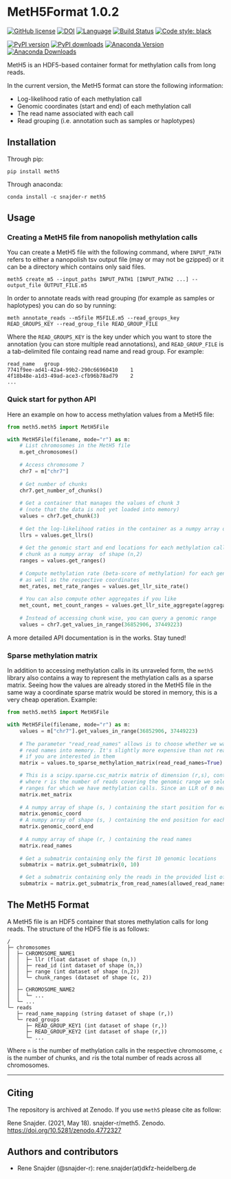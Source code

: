 # MetH5Format 1.0.2

[![GitHub license](https://img.shields.io/github/license/snajder-r/meth5format.svg)](https://github.com/snajder-r/meth5format/blob/master/LICENSE)
[![DOI](https://zenodo.org/badge/303672813.svg)](https://zenodo.org/badge/latestdoi/303672813)
[![Language](https://img.shields.io/badge/Language-Python3.7+-yellow.svg)](https://www.python.org/)
[![Build Status](https://travis-ci.com/snajder-r/meth5format.svg?branch=main)](https://travis-ci.com/snajder-r/meth5format)
[![Code style: black](https://img.shields.io/badge/code%20style-black-black.svg?style=flat)](https://github.com/snajder-r/black "Black (modified)")


[![PyPI version](https://badge.fury.io/py/meth5.svg)](https://badge.fury.io/py/meth5)
[![PyPI downloads](https://pepy.tech/badge/meth5)](https://pepy.tech/project/meth5)
[![Anaconda Version](https://img.shields.io/conda/v/snajder-r/meth5?color=blue)](https://anaconda.org/snajder-r/meth5)
[![Anaconda Downloads](https://anaconda.org/snajder-r/meth5/badges/downloads.svg)](https://anaconda.org/snajder-r/meth5)

MetH5 is an HDF5-based container format for methylation calls from long reads.

In the current version, the MetH5 format can store the following information:
* Log-likelihood ratio of each methylation call
* Genomic coordinates (start and end) of each methylation call
* The read name associated with each call
* Read grouping (i.e. annotation such as samples or haplotypes)

## Installation

Through pip:

```
pip install meth5
````

Through anaconda:

```
conda install -c snajder-r meth5
```

##  Usage

### Creating a MetH5 file from nanopolish methylation calls

You can create a MetH5 file with the following command, where `INPUT_PATH` refers to either a nanopolish tsv output file (may or may not be gzipped) or it can be a directory which contains only said files. 

```
meth5 create_m5 --input_paths INPUT_PATH1 [INPUT_PATH2 ...] --output_file OUTPUT_FILE.m5
```

In order to annotate reads with read grouping (for example as samples or haplotypes) you can do so by running: 

```
meth annotate_reads --m5file M5FILE.m5 --read_groups_key READ_GROUPS_KEY --read_group_file READ_GROUP_FILE
```

Where the `READ_GROUPS_KEY` is the key under which you want to store the annotation (you can store multiple read annotations), 
and `READ_GROUP_FILE` is a tab-delimited file containg read name and read group. For example:

```
read_name   group
7741f9ee-ad41-42a4-99b2-290c66960410    1
4f18b48e-a1d3-49ad-ace3-cfb96b78ad79    2
...
```

### Quick start for python API

Here an example on how to access methylation values from a MetH5 file:

```python
from meth5.meth5 import MetH5File

with MetH5File(filename, mode="r") as m:
    # List chromosomes in the MetH5 file
    m.get_chromosomes()
    
    # Access chromosome 7
    chr7 = m["chr7"]
    
    # Get number of chunks
    chr7.get_number_of_chunks()
    
    # Get a container that manages the values of chunk 3
    # (note that the data is not yet loaded into memory)
    values = chr7.get_chunk(3)
    
    # Get the log-likelihood ratios in the container as a numpy array of shape (n,)
    llrs = values.get_llrs()
    
    # Get the genomic start and end locations for each methylation call in the 
    # chunk as a numpy array  of shape (n,2) 
    ranges = values.get_ranges()
    
    # Compute methylation rate (beta-score of methylation) for each genomic location,
    # as well as the respective coordinates
    met_rates, met_rate_ranges = values.get_llr_site_rate()
    
    # You can also compute other aggregates if you like
    met_count, met_count_ranges = values.get_llr_site_aggregate(aggregation_fun=lambda llrs: (llrs>2).sum())
    
    # Instead of accessing chunk wise, you can query a genomic range
    values = chr7.get_values_in_range(36852906, 37449223)
```

A more detailed API documentation is in the works. Stay tuned!

### Sparse methylation matrix

In addition to accessing methylation calls in its unraveled form, the `meth5` library also contains a way to represent
the methylation calls as a sparse matrix. Seeing how the values are already stored in the MetH5 file in the same way a
coordinate sparse matrix would be stored in memory, this is a very cheap operation. Example:

```python
from meth5.meth5 import MetH5File

with MetH5File(filename, mode="r") as m:
    values = m["chr7"].get_values_in_range(36852906, 37449223)
    
    # The parameter "read_read_names" allows is to choose whether we want to load the actual
    # read names into memory. It's slightly more expensive than not reading it, so only load them
    # if you are interested in them
    matrix = values.to_sparse_methylation_matrix(read_read_names=True)

    # This is a scipy.sparse.csc_matrix matrix of dimension (r,s), containing the log-likelihood ratios of methylation
    # where r is the number of reads covering the genomic range we selected, and s is the number of unique genomic 
    # ranges for which we have methylation calls. Since an LLR of 0 means total uncertainty, a 0 indicates no call.
    matrix.met_matrix
    
    # A numpy array of shape (s, ) containing the start position for each unique genomic range
    matrix.genomic_coord
    # A numpy array of shape (s, ) containing the end position for each unique genomic range
    matrix.genomic_coord_end
    
    # A numpy array of shape (r, ) containing the read names
    matrix.read_names
    
    # Get a submatrix containing only the first 10 genomic locations
    submatrix = matrix.get_submatrix(0, 10)

    # Get a submatrix containing only the reads in the provided list of read names
    submatrix = matrix.get_submatrix_from_read_names(allowed_read_names)
```



## The MetH5 Format

A MetH5 file is an HDF5 container that stores methylation calls for long reads. The structure of the HDF5 file is as follows:

```
/
├─ chromosomes
│  ├─ CHROMOSOME_NAME1
│  │  ├─ llr (float dataset of shape (n,))
│  │  ├─ read_id (int dataset of shape (n,))
│  │  ├─ range (int dataset of shape (n,2))
│  │  └─ chunk_ranges (dataset of shape (c, 2))
│  │   
│  ├─ CHROMOSOME_NAME2
│  │  └─ ...
│  └─ ...
└─ reads
   ├─ read_name_mapping (string dataset of shape (r,))
   └─ read_groups
      ├─ READ_GROUP_KEY1 (int dataset of shape (r,))
      ├─ READ_GROUP_KEY2 (int dataset of shape (r,))
      └─ ... 
```

Where `n` is the number of methylation calls in the respective chromosome, `c` is the number of chunks, and `r`is the total number of reads across all chromosomes.

---

## Citing

The repository is archived at Zenodo. If you use `meth5` please cite as follow:

Rene Snajder. (2021, May 18). snajder-r/meth5. Zenodo. https://doi.org/10.5281/zenodo.4772327

## Authors and contributors

* Rene Snajder (@snajder-r): rene.snajder(at)dkfz-heidelberg.de